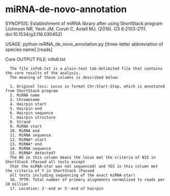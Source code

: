 # miRNA-de-novo-annotation

SYNOPSIS: 
    Establishment of miRNA library after using ShortStack program (Johnson NR, Yeoh JM, Coruh C, Axtell MJ. (2016). G3 6:2103-2111.
    doi:10.1534/g3.116.030452)

USAGE: 
    python miRNA_de_novo_annotation.py [three-letter abbreviation of species name] [reads]

Core OUTPUT FILE:
    info6.txt 
    
      The file info6.txt is a plain-text tab-delimited file that contains the core results of the analysis.
      The meaning of these columns is described below:
      
      1. Original loci: Locus in format Chr:Start-Stop, which is annotated from ShortStack program
      2. MiRNA name
      3. Chromosome
      4. Hairpin start	
      5. Hairpin end	
      6. Hairpin sequence	
      7. Hairpin structure	
      8. Strand	
      9. MiRNA start	
      10. MiRNA end	
      11. MiRNA sequence	
      12. MiRNA* start	
      13. MiRNA* end	
      14. MiRNA sequence	
      15. MiRNA* detected?	
      The NO in this column means the locus met the criteria of N15 in ShortStack (Passed all tests except 
      that the miRNA-star was not sequenced) and YES in this column met the criteria of Y in ShortStack (Passed 
      all tests including sequencing of the exact miRNA-star)
      16. TPTM: Total number of primary alignments normalized to reads per 10 million
      17. Location: 3'-end or 5'-end of hairpin
